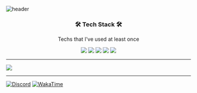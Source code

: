 ![header](https://capsule-render.vercel.app/api?type=soft&color=auto&height=150&section=header&text=JiminSeo&fontSize=70)

<h3 align="center">🛠 Tech Stack 🛠</h3>
<p align="center">Techs that I've used at least once</p>

<p align="center">
  <img src="https://img.shields.io/badge/Kotlin-7F52FF?style=for-the-badge&logo=kotlin&logoColor=white"/>
  <img src="https://img.shields.io/badge/YAML-ffffff?style=for-the-badge&logo=yaml&logoColor=151515"/>
  <img src="https://img.shields.io/badge/GitHub-121011?style=for-the-badge&logo=github&logoColor=white"/>
  <img src="https://img.shields.io/badge/Gradle-02303A?style=for-the-badge&logo=Gradle&logoColor=white"/>
  <img src="https://img.shields.io/badge/Git-F05033?style=for-the-badge&logo=git&logoColor=white"/>
</p>

---
![](https://github-readme-stats.vercel.app/api/top-langs/?username=mrjimin&theme=dark&hide_border=false&include_all_commits=true&count_private=true&layout=compact)

---

[![Discord](https://img.shields.io/badge/Discord-%237289DA.svg?logo=discord&logoColor=white)](https://discordapp.com/users/941656615600418868) [![WakaTime](https://img.shields.io/badge/WakaTime-000000?style=flat-square&logo=wakatime&logoColor=white)](https://wakatime.com/@MrJimin)
